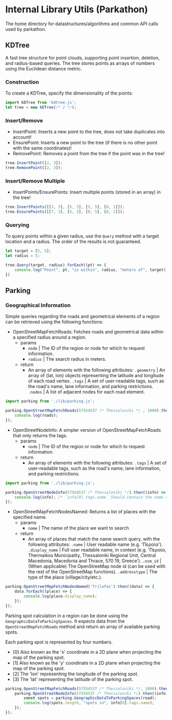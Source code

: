 # Internal Library Utils (Parkathon)

The home directory for datastructures/algorithms and common API calls used by parkathon.

## KDTree

A fast tree structure for point clouds, supporting point insertion, deletion, and radius-based queries. The tree stores points as arrays of numbers using the Euclidean distance metric.

### Construction

To create a KDTree, specify the dimensionality of the points:

```js
import kDTree from 'kdtree.js';
let tree = new kDTree(/* 2 */);
```

### Insert/Remove

* InsertPoint: Inserts a new point to the tree, does not take duplicates into account!
* EnsurePoint: Inserts a new point to the tree (if there is no other point with the same coordinates)!
* RemovePoint: Removes a point from the tree if the point was in the tree!

```js
tree.InsertPoint([2, 3]);
tree.RemovePoint([2, 3]);
```

### Insert/Remove Multiple

* InsertPoints/EnsurePoints: Insert multiple points (stored in an array) in the tree!

```js
tree.InsertPoints([[2, 3], [5, 3], [2, 5], [8, 1]]);
tree.EnsurePoints([[7, 3], [5, 3], [0, 5], [8, 1]]);
```

### Querying

To query points within a given radius, use the `Query` method with a target location and a radius. The order of the results is not guaranteed.

```js
let target = [5, 5];
let radius = 5;

tree.Query(target, radius).forEach((pt) => {
	console.log("Point", pt, "is within", radius, "meters of", target);
})
```

## Parking

### Geographical Information

Simple queries regarding the roads and geometrical elements of a region can be retrieved using the following functions:

* OpenStreetMapFetchRoads: Fetches roads and geometrical data within a specified radius around a region.
	- params
		- `node` | The ID of the region or node for which to request information.
		- `radius` | The search radius in meters.
	- return
		- An array of elements with the following attributes:
			`.geometry` | An array of {lat, lon} objects representing the latitude and longitude of each road vertex.
			`.tags` | A set of user-readable tags, such as the road's name, lane information, and parking restrictions.
			`.nodes` | A list of adjacent nodes for each road element.

```js
import parking from './lib/parking.js';

parking.OpenStreetMapFetchRoads(57554537 /* Thessaloniki */ , 1000).then((roads) => {
	console.log(roads);
});
```

* OpenStreetNodeInfo: A simpler version of OpenStreetMapFetchRoads that only returns the tags.
	- params
		- `node` | The ID of the region or node for which to request information.
	- return 
		- An array of elements with the following attributes:
			`.tags` | A set of user-readable tags, such as the road's name, lane information, and parking restrictions.

```js
import parking from './lib/parking.js';

parking.OpenStreetNodeInfo(57554537 /* Thessaloniki */).then((info) => {
	console.log(info); /* `info[0].tags.name` Should contain the name of the node if applicable! */
});
```

* OpenStreetMapFetchNodesNamed: Returns a list of places with the specified name.
	- params
		- `name` | The name of the place we want to search
	- return
		- An array of places that match the name search query, with the following attributes:
			`.name` | User readable name (e.g. 'Περαία').
			`.display_name` | Full user readable name, in context (e.g. 'Περαία, Thermaikos Municipality, Thessaloniki Regional Unit, Central Macedonia, Macedonia and Thrace, 570 19, Greece').
			`.osm_id` | (When applicable) The OpenStreeMap node id (can be used with the rest of the OpenStreetMap functions).
			`.addresstype` | The type of the place (village/city/etc.).

```js
parking.OpenStreetMapFetchNodesNamed('Trilofos').then((data) => {
	data.forEach((place) => {
		console.log(place.display_name);
	});
});
```

Parking spot calculation in a region can be done using the `GeographicDataToParkingSpaces`.
It expects data from the `OpenStreetMapFetchRoads` method and return an array of available parking spots.

Each parking spot is represented by four numbers.

 * [0] Also known as the 'x' coordinate in a 2D plane when projecting the map of the parking spot.
 * [1] Also known as the 'y' coordinate in a 2D plane when projecting the map of the parking spot.
 * [2] The 'lon' representing the longitude of the parking spot.
 * [3] The 'lat' representing the latitude of the parking spot.

```js
parking.OpenStreetMapFetchRoads(57554537 /* Thessaloniki */, 1000).then((road) => {
	parking.OpenStreetNodeInfo(57554537 /* Thessaloniki */).then((info) => {
		const spots = parking.GeographicDataToParkingSpaces(road);
		console.log(spots.length, "spots in", info[0].tags.name);
	});
});
```